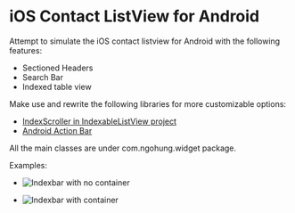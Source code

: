 iOS Contact ListView for Android
================================

Attempt to simulate the iOS contact listview for Android with the following features:
+ Sectioned Headers
+ Search Bar
+ Indexed table view

Make use and rewrite the following libraries for more customizable options:
+ [IndexScroller in IndexableListView project](https://github.com/woozzu/IndexableListView)
+ [Android Action Bar](https://github.com/johannilsson/android-actionbar)

All the main classes are under com.ngohung.widget package.

Examples:

+ ![Indexbar with no container](https://raw.github.com/thehung111/ContactListView/master/demo_images/contact_list_view_1.png)

+ ![Indexbar with container](https://raw.github.com/thehung111/ContactListView/master/demo_images/contact_list_view_2.png)

 
